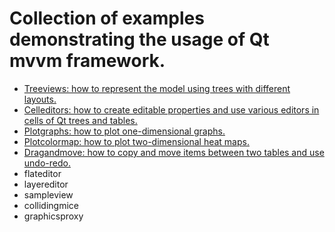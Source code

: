# Collection of examples demonstrating the usage of Qt mvvm framework.

+ [Treeviews: how to represent the model using trees with different layouts.](treeviews/README.md)
+ [Celleditors:  how to create editable properties and use various editors
in cells of Qt trees and tables.](celleditors/README.md)
+ [Plotgraphs:  how to plot one-dimensional graphs.](plotgraphs/README.md)
+ [Plotcolormap:  how to plot two-dimensional heat maps.](plotcolormap/README.md)
+ [Dragandmove:  how to copy and move items between two tables and use undo-redo.](dragandmove/README.md)
+ flateditor
+ layereditor
+ sampleview
+ collidingmice
+ graphicsproxy
